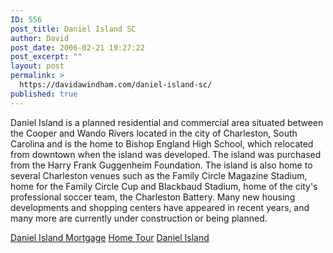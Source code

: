 ```yaml
---
ID: 556
post_title: Daniel Island SC
author: David
post_date: 2006-02-21 19:27:22
post_excerpt: ""
layout: post
permalink: >
  https://davidawindham.com/daniel-island-sc/
published: true
---
```

Daniel Island is a planned residential and commercial area situated between the Cooper and Wando Rivers located in the city of Charleston, South Carolina and is the home to Bishop England High School, which relocated from downtown when the island was developed. The island was purchased from the Harry Frank Guggenheim Foundation. The island is also home to several Charleston venues such as the Family Circle Magazine Stadium, home for the Family Circle Cup and Blackbaud Stadium, home of the city's professional soccer team, the Charleston Battery. Many new housing developments and shopping centers have appeared in recent years, and many more are currently under construction or being planned.

<a href="http://www.danielislandmortgage.com">Daniel Island Mortgage</a>
<a href="http://www.charlestonhometour.com/listings/prudential/62woodford/62woodford1.htm">Home Tour</a>
<a href="http://www.danielisland-sc.com">Daniel Island</a>